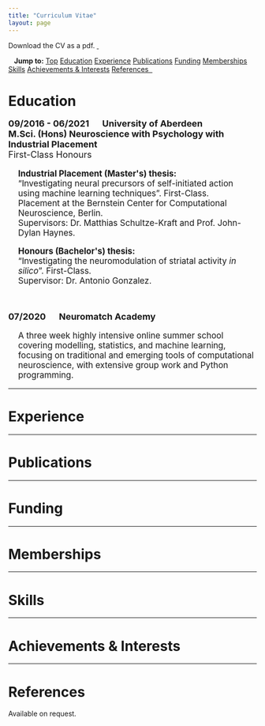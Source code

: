 ```yaml
---
title: "Curriculum Vitae"
layout: page
---
```


<a id="Top" class="section-ID"></a>

Download the CV as a pdf. <a href="/assets/documents/tsbinns-CV.pdf">&nbsp;<i class="fas fa-file-pdf"></i></a>

<!-- Topbar for navigation of publications by year -->
<div class="scrollmenu">
  &nbsp;&nbsp;&nbsp;<b>Jump to:</b>
  <a href="#Top">Top</a>
  <a href="#Education">Education</a>
  <a href="#Experience">Experience</a>
  <a href="#Publications">Publications</a>
  <a href="#Funding">Funding</a>
  <a href="#Memberships">Memberships</a>
  <a href="#Skills">Skills</a>
  <a href="#Achievements-Interests">Achievements & Interests</a>
  <a href="#References">References&nbsp;&nbsp;</a>
</div>


<!-- Education -->
<h1 style="padding-bottom: 0; margin-bottom: 0"><a id="Education" class="section-ID">Education</a></h1>
<div>
  <p style="font-size: 18px;">
    <b>09/2016 - 06/2021 &emsp; University of Aberdeen<br>
    M.Sci. (Hons) Neuroscience with Psychology with Industrial Placement</b><br>
    First-Class Honours
  </p>
  <p style="margin-left: 20px; font-size: 17px;">
    <b>Industrial Placement (Master's) thesis:</b><br>
    “Investigating neural precursors of self-initiated action using machine learning techniques”. First-Class.<br>
    Placement at the Bernstein Center for Computational Neuroscience, Berlin.<br>
    Supervisors: Dr. Matthias Schultze-Kraft and Prof. John-Dylan Haynes.<br>
  </p>
  <p style="margin-left: 20px; font-size: 17px;">
    <b>Honours (Bachelor's) thesis:</b><br>
    “Investigating the neuromodulation of striatal activity <i>in silico</i>”. First-Class.<br>
    Supervisor: Dr. Antonio Gonzalez.<br>
  </p>
</div>
<br>
<div>
  <p style="font-size: 18px;">
    <b>07/2020 &emsp; Neuromatch Academy</b>
  </p>
  <p style="margin-left: 20px; font-size: 17px;">
    A three week highly intensive online summer school covering modelling, statistics, and machine learning, focusing on traditional and emerging tools of computational neuroscience, with extensive group work and Python programming.<br>
  </p>
</div>




<!-- Experience -->
<hr>
<h1><a id="Experience" class="section-ID">Experience</a></h1>


<!-- Publications -->
<hr>
<h1><a id="Publications" class="section-ID">Publications</a></h1>


<!-- Funding -->
<hr>
<h1><a id="Funding" class="section-ID">Funding</a></h1>


<!-- Memberships -->
<hr>
<h1><a id="Memberships" class="section-ID">Memberships</a></h1>


<!-- Skills -->
<hr>
<h1><a id="Skills" class="section-ID">Skills</a></h1>


<!-- Achievements & Interests -->
<hr>
<h1><a id="Achievements-Interests" class="section-ID">Achievements & Interests</a></h1>


<!-- References -->
<hr>
<h1><a id="References" class="section-ID">References</a></h1>

Available on request. &nbsp; <a href="mailto:t.s.binns@outlook.com"><i class="fas fa-envelope"></i></a>


<script>
  
  /* Makes collapsibles work */
  var coll = document.getElementsByClassName("collapsible");
  var i;

  for (i = 0; i < coll.length; i++) {
    coll[i].addEventListener("click", function() {
      this.classList.toggle("active");
      var content = this.nextElementSibling;
      if (content.style.maxHeight){
        content.style.maxHeight = null;
      } else {
        content.style.maxHeight = content.scrollHeight + "px";
      }
    });
  }


  // Applies offset to section links
  function offsetAnchor() {
    if (location.hash.length !== 0) {
      window.scrollTo(window.scrollX, window.scrollY - 100);
    }
  }
  // Captures click events of all <a> elements with href starting with #
  $(document).on('click', 'a[href^="#"]', function(event) {
    // Click events are captured before hashchanges. Timeout
    // causes offsetAnchor to be called after the page jump.
    window.setTimeout(function() {
      offsetAnchor();
    }, 0);
  });
  // Set the offset when entering page with hash present in the url
  window.setTimeout(offsetAnchor, 0);

</script>
